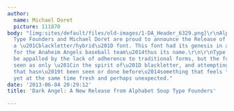 ```yaml
---
author:
  name: Michael Doret
  picture: 111870
body: "[img:sites/default/files/old-images/1-DA_Header_6329.png]\r\nAlphabet Soup
  Type Founders and Michael Doret are proud to announce the Release of Dark Angel,
  a \u201Cblackletter/hybrid\u201D font. This font had its genesis in a logo sketch
  for the Anaheim Angels baseball team\u2014thus its name.\r\n\r\nType purists may
  be appalled by the lack of adherence to traditional forms, but the font should be
  seen as only \u201Cin the spirit of\u201D blackletter, and attempting something
  that hasn\u2019t been seen or done before\u2014something that feels traditional,
  yet at the same time fresh and perhaps unexpected."
date: '2013-06-04 20:29:12'
title: 'Dark Angel: A New Release from Alphabet Soup Type Founders'

---
```

